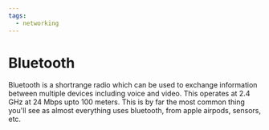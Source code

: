 ```yaml
---
tags:
  - networking
---
```

# Bluetooth

Bluetooth is a shortrange radio which can be used to exchange information between multiple devices including voice and video. This operates at 2.4 GHz at 24 Mbps upto 100 meters. This is by far the most common thing you'll see as almost everything uses bluetooth, from apple airpods, sensors, etc.
